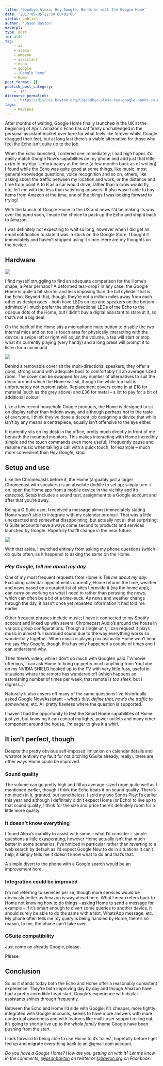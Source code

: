 ```yaml
---
title: 'Goodbye Alexa, Hey Google: Hands on with the Google Home'
date: '2017-05-05T22:00:00+01:00'
status: publish
author: 'Jason Bayton'
excerpt: ''
type: post
id: 4149
tag:
    - ai
    - alexa
    - amazon
    - assistant
    - echo
    - google
    - 'Google Home'
    - Home
post_format: []
publish_post_category:
    - '14'
discourse_permalink:
    - 'https://discuss.bayton.org/t/goodbye-alexa-hey-google-hands-on-with-the-google-home/83'
tags:
    - Reviews
---
```

After months of waiting, Google Home finally launched in the UK at the beginning of April. Amazon’s Echo has sat firmly unchallenged in the personal assistant market over here for what feels like forever whilst Google dragged their feet, but at long last there’s a viable alternative for those who feel the Echo isn’t quite up to the job.

When the Echo launched, I ordered one immediately; I had high hopes it’d easily match Google Now’s capabilities on my phone and add just that little *extra* to my day. Unfortunately at the time (a few months back as of writing) I found while the Echo was quite good at some things, like music, most general knowledge questions, voice recognition and so on, others, like asking about the traffic between my location and work, or the distance and time from point A to B as a car would drive, rather than a crow would fly, etc, left me with the less than satisfying answers. It also wasn’t able to buy items from Amazon at the time, one of the things I was looking forward to trying!

With the launch of Google Home in the US and news it’d be making its way over the pond soon, I made the choice to pack up the Echo and ship it back to Amazon.

I was definitely not expecting to wait so long, however when I did get an email notification to state it was in stock on the Google Store, I bought it immediately and haven’t stopped using it since. Here are my thoughts on the device.

Hardware
--------

[![](https://cdn.bayton.org/uploads/2017/04/IMG_20170407_133054857_HDR-e1493240926392.jpg)](/https://cdn.bayton.org/uploads/2017/04/IMG_20170407_133054857_HDR-e1493240926392.jpg)

I find myself struggling to find an adequate comparison for the Home’s shape; a Pear perhaps? A deformed tear-drop? In any case, the Google Home is quite a bit shorter and less imposing than the tall cylinder that is the Echo. Beyond that, though, they’re not a million miles away from each other as design goes – both have LEDs on top and speakers on the bottom – admittedly I much prefer the sharp directional LEDs of the Echo to the opaque dots of the Home, but I didn’t buy a digital assistant to stare at it, so that’s not a big deal.

On the back of the Home sits a microphone mute button to disable the two internal mics and on top is touch area for physically interacting with the device; a swipe left or right will adjust the volume, a tap will start or stop what it’s currently playing (very handy) and a long press will prompt it to listen for a command.

[![](https://cdn.bayton.org/uploads/2017/04/IMG_20170407_133631332-e1493241433946.jpg)](/https://cdn.bayton.org/uploads/2017/04/IMG_20170407_133631332-e1493241433946.jpg)

Behind a removable cover sit the multi-directional speakers; they offer a good, strong sound with adequate bass to comfortably fill an average sized room. The cover can be swapped for any number of alternatives to suit the decor around which the Home will sit, though the white top half is unfortunately not customisable. Replacement covers come in at £18 for material (such as the grey above) and £36 for metal – a lot to pay for a bit of additional colour!

Like a few recent household Google products, the Home is designed to sit on display rather than hidden away, and although perhaps not to the taste of everyone, I think they’ve done a decent job designing a device that while isn’t by any means a centrepiece, equally isn’t offensive to the eye either.

It currently sits on my desk in the office, pretty much directly in front of me beneath the mounted monitors. This makes interacting with Home incredibly simple and the touch commands even more useful; I frequently pause and resume music when taking a call with a quick touch, for example – much more convenient than *Hey Google, stop.*

Setup and use
-------------

Like the Chromecasts before it, the Home (arguably just a larger Chromecast with speakers) is an absolute doddle to set up; simply turn it on, open the Home app from a mobile device in the vicinity and it’s detected. Setup includes a sound test, assignment to a Google account and after that you’re away.

Being a G Suite user, I received a message almost immediately stating Home wasn’t able to integrate with my calendar or email. That was a little unexpected and somewhat disappointing, but actually not all that surprising; G Suite accounts have always come second to products and services launched by Google. Hopefully that’ll change in the near future.

[![](https://cdn.bayton.org/uploads/2017/05/Screenshot_20170503-212907-e1493843739132.png)](/https://cdn.bayton.org/uploads/2017/05/Screenshot_20170503-212907-e1493843716939.png)

With that aside, I switched entirely from asking my phone questions (which I do quite often, as it happens) to asking the same on the Home.

### *Hey Google, tell me about my day*

One of my most frequent requests from Home is *Tell me about my day*. Excluding calendar appointments currently, Home returns the time, weather and news based on a curated list of sites I provide it (via the home app); I can carry on working on what I need to rather than perusing the news, which can often be a bit of a time-suck. As news and weather change through the day, it hasn’t once yet repeated information it had told me earlier.

Other frequent phrases include music; I have it connected to my Spotify account and linked up with several Chromecast Audio’s around the house in various group configurations. Though a single unit, I can request it plays music in almost full surround sound due to the way everything works so wonderfully together. When music is playing occasionally Home won’t hear me say *Hey Google*, though this has only happened a couple of times and I can understand why.

Then there’s video; while I don’t do much with Google’s paid TV/movie offerings, I can ask Home to bring up pretty much anything from YouTube on my NVIDIA SHIELD hooked up to the TV with very little fuss, useful in situations where the remote has wandered off (which happens an astonishing number of times per week, that remote is *too sleek,* but I digress..).

Naturally it also covers off many of the same questions I’ve historically asked Google Now/Assistant – *what’s this, define that, how’s the traffic to somewhere,* etc. All pretty flawless where the question is supported.

I haven’t had the opportunity to test the Smart Home capabilities of Home just yet, but knowing it can control my lights, power outlets and many other component around the house, I’m eager to give it a whirl.

It isn’t perfect, though
------------------------

Despite the pretty obvious self-imposed limitation on calendar details and whatnot (entirely my fault for not ditching GSuite already, really), there are other ways Home could be improved.

### Sound quality

The volume can go pretty high and fill an average-sized room quite well as I mentioned earlier, though I think the Echo beats it on sound quality. There’s not much in it, granted, but nonetheless. I sold my two Sonos Play:1’s earlier this year and although I definitely didn’t expect Home (or Echo) to live up to that sound quality, I think for the size and price there’s definitely room for a little more quality.

### It doesn’t know everything

I found Alexa’s inability to assist with some – what I’d consider – simple questions a little exasperating, however Home actually isn’t that much better in some scenarios. I’ve noticed in particular rather than reverting to a web search by default as I’d expect Google Now to do in situations it can’t help, it simply tells me it doesn’t know what to do and that’s that.

A simple divert to the phone with a Google search would be an improvement here.

### Integration could be improved

I’m not referring to services per se, though more services would be obviously better as Amazon is way ahead here. What I mean refers back to Home not knowing how to do things – asking Home to send a message for example – if it’s smart enough to divert some queries to another device, it should surely be able to do the same with a text, WhatsApp message, etc. My phone often tells me my query is being handled by Home, there’s no reason, to me, the phone can’t take over.

### GSuite compatibility

Just come on already Google, please.

Please.

Conclusion
----------

So as it stands today both the Echo and Home offer a reasonably consistent experience. They’re both improving day by day and though Amazon have had a pretty incredible head start, Google’s experience with digital assistants shines through frequently.

Between the Echo and Home I’d side with Google; it’s cheaper, more tightly integrated with Google accounts, seems to have more answers with more contextual awareness and with features like multi-user support rolling out, it’s going to shortly live up to the *whole family* theme Google have been pushing from the start.

I look forward to being able to use Home to it’s fullest, hopefully before I get fed up and migrate everything back to an @gmail.com account.

*Do you have a Google Home? How are you getting on with it? Let me know in the comments, [@jasonbayton](https://twitter.com/jasonbayton) on twitter or [@bayton.org](https://facebook.com/bayton.org) on Facebook.*